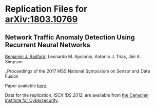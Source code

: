 # Replication Files for [arXiv:1803.10769](https://arxiv.org/abs/1803.10769)
## Network Traffic Anomaly Detection Using Recurrent Neural Networks

[Benjamin J. Radford](https://benradford.github.io), Leonardo M. Apolonio, Antonio J. Trias, Jim A. Simpson 

_Proceedings of the 2017 MSS National Symposium on Sensor and Data Fusion

Paper available [here](https://arxiv.org/abs/1803.10769).

Data for the replication, _ISCX IDS 2012_, are available from [the Canadian Institute for Cybersecurity](https://www.unb.ca/cic/datasets/ids.html).
